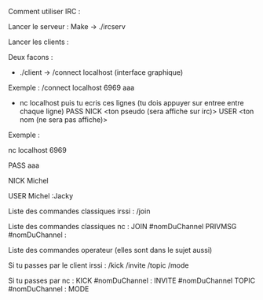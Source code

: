 Comment utiliser IRC :


Lancer le serveur :
Make -> ./ircserv <port> <mdp>

Lancer les clients :

Deux facons :
- ./client -> /connect localhost <port> <mdp> (interface graphique)

Exemple :
	/connect localhost 6969 aaa

- nc localhost <port> puis tu ecris ces lignes (tu dois appuyer sur entree entre chaque ligne)
PASS <mdp>
NICK <ton pseudo (sera affiche sur irc)>
USER <ton nom (ne sera pas affiche)>

Exemple :

nc localhost 6969

PASS aaa

NICK Michel

USER Michel :Jacky

Liste des commandes classiques irssi :
/join

Liste des commandes classiques nc :
JOIN #nomDuChannel
PRIVMSG #nomDuChannel :<msg>

Liste des commandes operateur (elles sont dans le sujet aussi)


Si tu passes par le client irssi :
/kick <pseudo>
/invite <pseudo>
/topic <nomDuTopic>
/mode <voir sujet>

Si tu passes par nc :
KICK #nomDuChannel <pseudo> : <raison>
INVITE <pseudo> #nomDuChannel
TOPIC #nomDuChannel : <nouveauTopic>
MODE <voir sujet>
